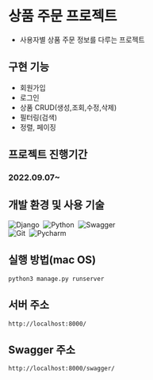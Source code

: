 # 상품 주문 프로젝트

- 사용자별 상품 주문 정보를 다루는 프로젝트
## 구현 기능
- 회원가입
- 로그인
- 상품 CRUD(생성,조회,수정,삭제)
- 필터링(검색)
- 정렬, 페이징

## 프로젝트 진행기간
### 2022.09.07~

## 개발 환경 및 사용 기술 
![Django](https://img.shields.io/badge/-Django-05122A?style=flat&logo=django)&nbsp;
![Python](https://img.shields.io/badge/-Python-05122A?style=flat&logo=python)&nbsp;
![Swagger](https://img.shields.io/badge/-Swagger-05122A?style=flat&logo=swagger)&nbsp;\
![Git](https://img.shields.io/badge/-Git-05122A?style=flat&logo=git)&nbsp;
![Pycharm](https://img.shields.io/badge/-Pycharm-05122A?style=flat&logo=pycharm)&nbsp;

## 실행 방법(mac OS)
```
python3 manage.py runserver
```
## 서버 주소
```
http://localhost:8000/
```

##  Swagger 주소
```
http://localhost:8000/swagger/
```


